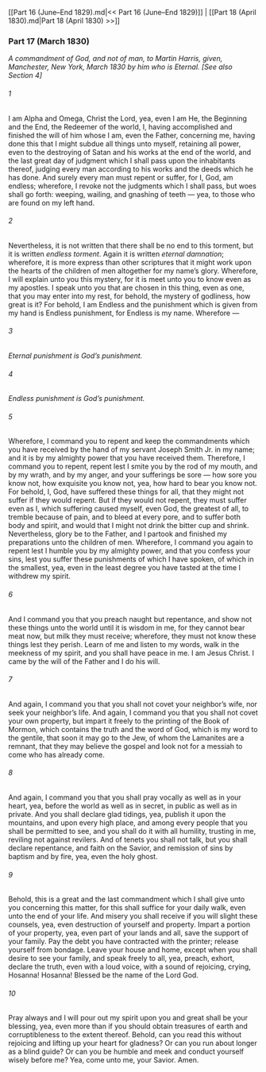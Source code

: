 [[Part 16 (June–End 1829).md|<< Part 16 (June–End 1829)]]  |  [[Part 18 (April 1830).md|Part 18 (April 1830) >>]]

### Part 17 (March 1830)

*A commandment of God, and not of man, to Martin Harris, given, Manchester, New York, March 1830 by him who is Eternal. [See also Section 4]*

###### 1
I am Alpha and Omega, Christ the Lord, yea, even I am He, the Beginning and the End, the Redeemer of the world, I, having accomplished and finished the will of him whose I am, even the Father, concerning me, having done this that I might subdue all things unto myself, retaining all power, even to the destroying of Satan and his works at the end of the world, and the last great day of judgment which I shall pass upon the inhabitants thereof, judging every man according to his works and the deeds which he has done. And surely every man must repent or suffer, for I, God, am endless; wherefore, I revoke not the judgments which I shall pass, but woes shall go forth: weeping, wailing, and gnashing of teeth — yea, to those who are found on my left hand.

###### 2
Nevertheless, it is not written that there shall be no end to this torment, but it is written *endless torment*. Again it is written *eternal damnation*; wherefore, it is more express than other scriptures that it might work upon the hearts of the children of men altogether for my name’s glory. Wherefore, I will explain unto you this mystery, for it is meet unto you to know even as my apostles. I speak unto you that are chosen in this thing, even as one, that you may enter into my rest, for behold, the mystery of godliness, how great is it? For behold, I am Endless and the punishment which is given from my hand is Endless punishment, for Endless is my name. Wherefore —

###### 3

*Eternal punishment is God’s punishment.*


###### 4

*Endless punishment is God’s punishment.*


###### 5
Wherefore, I command you to repent and keep the commandments which you have received by the hand of my servant Joseph Smith Jr. in my name; and it is by my almighty power that you have received them. Therefore, I command you to repent, repent lest I smite you by the rod of my mouth, and by my wrath, and by my anger, and your sufferings be sore — how sore you know not, how exquisite you know not, yea, how hard to bear you know not. For behold, I, God, have suffered these things for all, that they might not suffer if they would repent. But if they would not repent, they must suffer even as I, which suffering caused myself, even God, the greatest of all, to tremble because of pain, and to bleed at every pore, and to suffer both body and spirit, and would that I might not drink the bitter cup and shrink. Nevertheless, glory be to the Father, and I partook and finished my preparations unto the children of men. Wherefore, I command you again to repent lest I humble you by my almighty power, and that you confess your sins, lest you suffer these punishments of which I have spoken, of which in the smallest, yea, even in the least degree you have tasted at the time I withdrew my spirit.

###### 6
And I command you that you preach naught but repentance, and show not these things unto the world until it is wisdom in me, for they cannot bear meat now, but milk they must receive; wherefore, they must not know these things lest they perish. Learn of me and listen to my words, walk in the meekness of my spirit, and you shall have peace in me. I am Jesus Christ. I came by the will of the Father and I do his will.

###### 7
And again, I command you that you shall not covet your neighbor’s wife, nor seek your neighbor’s life. And again, I command you that you shall not covet your own property, but impart it freely to the printing of the Book of Mormon, which contains the truth and the word of God, which is my word to the gentile, that soon it may go to the Jew, of whom the Lamanites are a remnant, that they may believe the gospel and look not for a messiah to come who has already come.

###### 8
And again, I command you that you shall pray vocally as well as in your heart, yea, before the world as well as in secret, in public as well as in private. And you shall declare glad tidings, yea, publish it upon the mountains, and upon every high place, and among every people that you shall be permitted to see, and you shall do it with all humility, trusting in me, reviling not against revilers. And of tenets you shall not talk, but you shall declare repentance, and faith on the Savior, and remission of sins by baptism and by fire, yea, even the holy ghost.

###### 9
Behold, this is a great and the last commandment which I shall give unto you concerning this matter, for this shall suffice for your daily walk, even unto the end of your life. And misery you shall receive if you will slight these counsels, yea, even destruction of yourself and property. Impart a portion of your property, yea, even part of your lands and all, save the support of your family. Pay the debt you have contracted with the printer; release yourself from bondage. Leave your house and home, except when you shall desire to see your family, and speak freely to all, yea, preach, exhort, declare the truth, even with a loud voice, with a sound of rejoicing, crying, Hosanna! Hosanna! Blessed be the name of the Lord God.

###### 10
Pray always and I will pour out my spirit upon you and great shall be your blessing, yea, even more than if you should obtain treasures of earth and corruptibleness to the extent thereof. Behold, can you read this without rejoicing and lifting up your heart for gladness? Or can you run about longer as a blind guide? Or can you be humble and meek and conduct yourself wisely before me? Yea, come unto me, your Savior. Amen.
